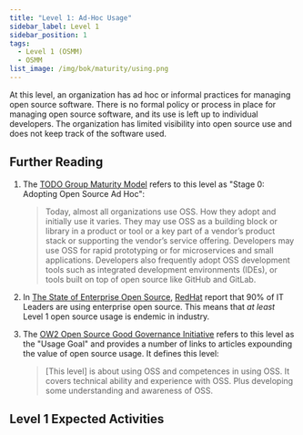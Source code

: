 ```yaml
---
title: "Level 1: Ad-Hoc Usage"
sidebar_label: Level 1
sidebar_position: 1
tags:
  - Level 1 (OSMM)
  - OSMM
list_image: /img/bok/maturity/using.png
---
```

At this level, an organization has ad hoc or informal practices for managing open source software. There is no formal policy or process in place for managing open source software, and its use is left up to individual developers. The organization has limited visibility into open source use and does not keep track of the software used.

## Further Reading

1. The [TODO Group Maturity Model](../Training/Evolution-OSPO) refers to this level as "Stage 0: Adopting Open Source Ad Hoc":

    > Today, almost all organizations use OSS. How they adopt and initially use it varies. They may use OSS as a building block or library in a product or tool or a key part of a vendor’s product stack or supporting the vendor’s service offering. Developers may use OSS for rapid prototyping or for microservices and small applications. Developers also frequently adopt OSS development tools such as integrated development environments (IDEs), or tools built on top of open source like GitHub and GitLab.

2. In [The State of Enterprise Open Source](https://www.redhat.com/en/enterprise-open-source-report/2022), [RedHat](https://redhat.com) report that 90% of IT Leaders are using enterprise open source.  This means that _at least_ Level 1 open source usage is endemic in industry.

3. The [OW2 Open Source Good Governance Initiative](https://www.ow2.org/view/OSS_Governance/Level_1) refers to this level as the "Usage Goal" and provides a number of links to articles expounding the value of open source usage.  It defines this level: 

    > [This level] is about using OSS and competences in using OSS. It covers technical ability and experience with OSS. Plus developing some understanding and awareness of OSS.


## Level 1 Expected Activities

<BokTagList tag="Level 1 (OSMM)" filter="Activities" />
